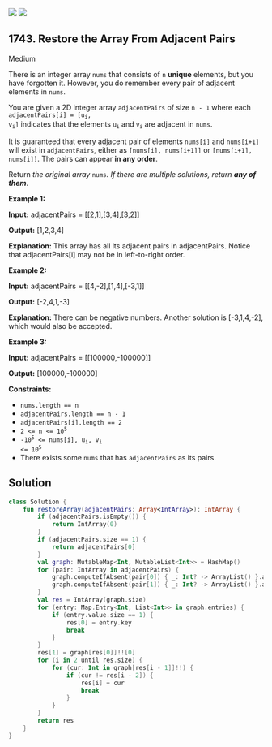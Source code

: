 [![](https://img.shields.io/github/stars/javadev/LeetCode-in-Kotlin?label=Stars&style=flat-square)](https://github.com/javadev/LeetCode-in-Kotlin)
[![](https://img.shields.io/github/forks/javadev/LeetCode-in-Kotlin?label=Fork%20me%20on%20GitHub%20&style=flat-square)](https://github.com/javadev/LeetCode-in-Kotlin/fork)

## 1743\. Restore the Array From Adjacent Pairs

Medium

There is an integer array `nums` that consists of `n` **unique** elements, but you have forgotten it. However, you do remember every pair of adjacent elements in `nums`.

You are given a 2D integer array `adjacentPairs` of size `n - 1` where each <code>adjacentPairs[i] = [u<sub>i</sub>, v<sub>i</sub>]</code> indicates that the elements <code>u<sub>i</sub></code> and <code>v<sub>i</sub></code> are adjacent in `nums`.

It is guaranteed that every adjacent pair of elements `nums[i]` and `nums[i+1]` will exist in `adjacentPairs`, either as `[nums[i], nums[i+1]]` or `[nums[i+1], nums[i]]`. The pairs can appear **in any order**.

Return _the original array_ `nums`_. If there are multiple solutions, return **any of them**_.

**Example 1:**

**Input:** adjacentPairs = \[\[2,1],[3,4],[3,2]]

**Output:** [1,2,3,4]

**Explanation:** This array has all its adjacent pairs in adjacentPairs. Notice that adjacentPairs[i] may not be in left-to-right order.

**Example 2:**

**Input:** adjacentPairs = \[\[4,-2],[1,4],[-3,1]]

**Output:** [-2,4,1,-3]

**Explanation:** There can be negative numbers. Another solution is [-3,1,4,-2], which would also be accepted.

**Example 3:**

**Input:** adjacentPairs = \[\[100000,-100000]]

**Output:** [100000,-100000]

**Constraints:**

*   `nums.length == n`
*   `adjacentPairs.length == n - 1`
*   `adjacentPairs[i].length == 2`
*   <code>2 <= n <= 10<sup>5</sup></code>
*   <code>-10<sup>5</sup> <= nums[i], u<sub>i</sub>, v<sub>i</sub> <= 10<sup>5</sup></code>
*   There exists some `nums` that has `adjacentPairs` as its pairs.

## Solution

```kotlin
class Solution {
    fun restoreArray(adjacentPairs: Array<IntArray>): IntArray {
        if (adjacentPairs.isEmpty()) {
            return IntArray(0)
        }
        if (adjacentPairs.size == 1) {
            return adjacentPairs[0]
        }
        val graph: MutableMap<Int, MutableList<Int>> = HashMap()
        for (pair: IntArray in adjacentPairs) {
            graph.computeIfAbsent(pair[0]) { _: Int? -> ArrayList() }.add(pair[1])
            graph.computeIfAbsent(pair[1]) { _: Int? -> ArrayList() }.add(pair[0])
        }
        val res = IntArray(graph.size)
        for (entry: Map.Entry<Int, List<Int>> in graph.entries) {
            if (entry.value.size == 1) {
                res[0] = entry.key
                break
            }
        }
        res[1] = graph[res[0]]!![0]
        for (i in 2 until res.size) {
            for (cur: Int in graph[res[i - 1]]!!) {
                if (cur != res[i - 2]) {
                    res[i] = cur
                    break
                }
            }
        }
        return res
    }
}
```